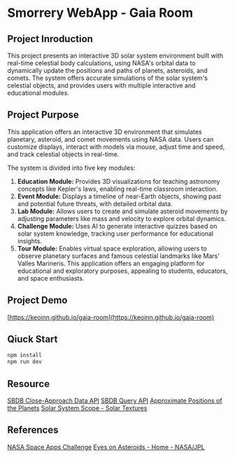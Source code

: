 # Smorrery WebApp - Gaia Room

## Project Inroduction
This project presents an interactive 3D solar system environment built with real-time celestial body calculations, using NASA's orbital data to dynamically update the positions and paths of planets, asteroids, and comets. The system offers accurate simulations of the solar system's celestial objects, and provides users with multiple interactive and educational modules.

## Project Purpose

This application offers an interactive 3D environment that simulates planetary, asteroid, and comet movements using NASA data. Users can customize displays, interact with models via mouse, adjust time and speed, and track celestial objects in real-time.

The system is divided into five key modules:
1. **Education Module:** Provides 3D visualizations for teaching astronomy concepts like Kepler's laws, enabling real-time classroom interaction.
2. **Event Module:** Displays a timeline of near-Earth objects, showing past and potential future threats, with detailed orbital data.
3. **Lab Module:** Allows users to create and simulate asteroid movements by adjusting parameters like mass and velocity to explore orbital dynamics.
4. **Challenge Module:** Uses AI to generate interactive quizzes based on solar system knowledge, tracking user performance for educational insights.
5. **Tour Module:** Enables virtual space exploration, allowing users to observe planetary surfaces and famous celestial landmarks like Mars' Valles Marineris. This application offers an engaging platform for educational and exploratory purposes, appealing to students, educators, and space enthusiasts.

## Project Demo
[https://keoinn.github.io/gaia-room](https://keoinn.github.io/gaia-room)

## Qiuck Start
```sh
npm install
npm run dev
```

## Resource
[SBDB Close-Approach Data API](https://ssd-api.jpl.nasa.gov/doc/cad.html)
[SBDB Query API](https://ssd-api.jpl.nasa.gov/doc/sbdb.html)
[Approximate Positions of the Planets](https://ssd.jpl.nasa.gov/planets/approx_pos.html)
[Solar System Scope - Solar Textures](https://www.solarsystemscope.com/textures/)

## References
[NASA Space Apps Challenge](https://www.spaceappschallenge.org/nasa-space-apps-2024/challenges/create-an-orrery-web-app-that-displays-near-earth-objects/)
[Eyes on Asteroids - Home - NASA/JPL](https://eyes.nasa.gov/apps/asteroids/#/home)